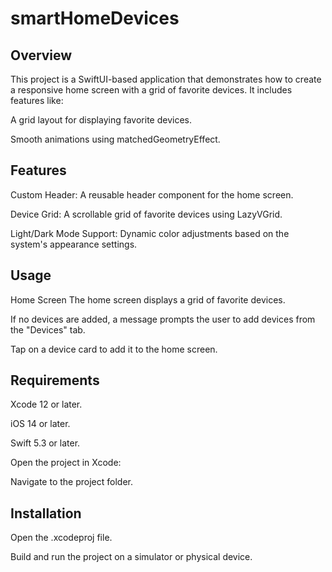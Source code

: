 # smartHomeDevices
## Overview
This project is a SwiftUI-based application that demonstrates how to create a responsive home screen with a grid of favorite devices. It includes features like:

A grid layout for displaying favorite devices.

Smooth animations using matchedGeometryEffect.

## Features
Custom Header: A reusable header component for the home screen.

Device Grid: A scrollable grid of favorite devices using LazyVGrid.

Light/Dark Mode Support: Dynamic color adjustments based on the system's appearance settings.

## Usage
Home Screen
The home screen displays a grid of favorite devices.

If no devices are added, a message prompts the user to add devices from the "Devices" tab.

Tap on a device card to add it to the home screen.

## Requirements
Xcode 12 or later.

iOS 14 or later.

Swift 5.3 or later.

Open the project in Xcode:

Navigate to the project folder.

## Installation

Open the .xcodeproj file.

Build and run the project on a simulator or physical device.
